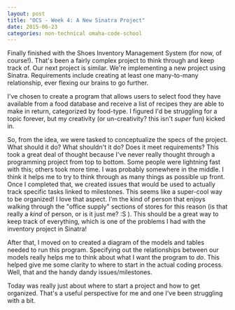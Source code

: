 ```yaml
---
layout: post
title: "OCS - Week 4: A New Sinatra Project"
date: 2015-06-23
categories: non-technical omaha-code-school
---
```

Finally finished with the Shoes Inventory Management System (for now, of course!). That's been a fairly complex project to think through and keep track of. Our next project is similar. We're implementing a new project using Sinatra. Requirements include creating at least one many-to-many relationship, ever flexing our brains to go further.

I've chosen to create a program that allows users to select food they have available from a food database and receive a list of recipes they are able to make in return, categorized by food-type.  I figured I'd be struggling for a topic forever, but my creativity (or un-creativity? this isn't *super* fun) kicked in.

So, from the idea, we were tasked to conceptualize the specs of the project. What should it do? What shouldn't it do? Does it meet requirements? This took a great deal of thought because I've never really thought through a programming project from top to bottom. Some people were lightning fast with this; others took more time. I was probably somewhere in the middle. I think it helps me to try to think through as many things as possible up front. Once I completed that, we created issues that would be used to actually track specific tasks linked to milestones. This seems like a super-cool way to be organized! I love that aspect. I'm the kind of person that enjoys walking through the "office supply" sections of stores for this reason (is that really a *kind* of person, or is it just me? :S ). This should be a great way to keep track of everything, which is one of the problems I had with the inventory project in Sinatra!

After that, I moved on to created a diagram of the models and tables needed to run this program. Specifying out the relationships between our models really helps me to think about what I want the program to *do*. This helped give me some clarity to where to start in the actual coding process. Well, that and the handy dandy issues/milestones.

Today was really just about where to start a project and how to get organized. That's a useful perspective for me and one I've been struggling with a bit.
